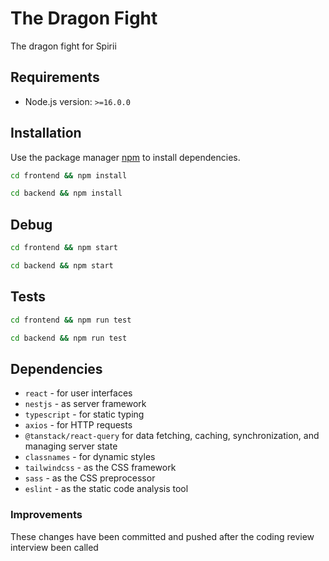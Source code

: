 # The Dragon Fight

The dragon fight for Spirii

## Requirements

- Node.js version: `>=16.0.0`

## Installation

Use the package manager [npm](https://www.npmjs.com) to install dependencies.

```bash
cd frontend && npm install

cd backend && npm install
```

## Debug

```bash
cd frontend && npm start

cd backend && npm start
```

## Tests

```bash
cd frontend && npm run test

cd backend && npm run test
```

## Dependencies

- `react` - for user interfaces
- `nestjs` - as server framework
- `typescript` - for static typing
- `axios` - for HTTP requests
- `@tanstack/react-query` for data fetching, caching, synchronization, and managing server state
- `classnames` - for dynamic styles
- `tailwindcss` - as the CSS framework
- `sass` - as the CSS preprocessor
- `eslint` - as the static code analysis tool

### Improvements

These changes have been committed and pushed after the coding review interview been called
